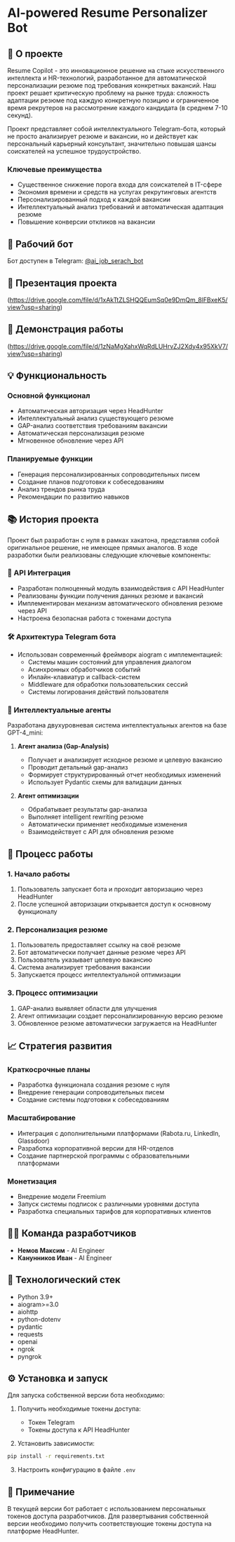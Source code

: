 # AI-powered Resume Personalizer Bot

## 🎯 О проекте

Resume Copilot - это инновационное решение на стыке искусственного интеллекта и HR-технологий, разработанное для автоматической персонализации резюме под требования конкретных вакансий. Наш проект решает критическую проблему на рынке труда: сложность адаптации резюме под каждую конкретную позицию и ограниченное время рекрутеров на рассмотрение каждого кандидата (в среднем 7-10 секунд).

Проект представляет собой интеллектуального Telegram-бота, который не просто анализирует резюме и вакансии, но и действует как персональный карьерный консультант, значительно повышая шансы соискателей на успешное трудоустройство.

### Ключевые преимущества
- Существенное снижение порога входа для соискателей в IT-сфере
- Экономия времени и средств на услугах рекрутинговых агентств
- Персонализированный подход к каждой вакансии
- Интеллектуальный анализ требований и автоматическая адаптация резюме
- Повышение конверсии откликов на вакансии

## 🤖 Рабочий бот

Бот доступен в Telegram: [@ai_job_serach_bot](https://t.me/ai_job_serach_bot)

## 📑 Презентация проекта

(https://drive.google.com/file/d/1xAkTtZLSHQQEumSq0e9DmQm_8lFBxeK5/view?usp=sharing)

## 🎥 Демонстрация работы

(https://drive.google.com/file/d/1zNaMgXahxWqRdLUHrvZJ2Xdy4x95XkV7/view?usp=sharing)

## 💡 Функциональность

### Основной функционал
- Автоматическая авторизация через HeadHunter
- Интеллектуальный анализ существующего резюме
- GAP-анализ соответствия требованиям вакансии
- Автоматическая персонализация резюме
- Мгновенное обновление через API

### Планируемые функции
- Генерация персонализированных сопроводительных писем
- Создание планов подготовки к собеседованиям
- Анализ трендов рынка труда
- Рекомендации по развитию навыков

## 📚 История проекта

Проект был разработан с нуля в рамках хакатона, представляя собой оригинальное решение, не имеющее прямых аналогов. В ходе разработки были реализованы следующие ключевые компоненты:

### 🔄 API Интеграция
- Разработан полноценный модуль взаимодействия с API HeadHunter
- Реализованы функции получения данных резюме и вакансий
- Имплементирован механизм автоматического обновления резюме через API
- Настроена безопасная работа с токенами доступа

### 🛠 Архитектура Telegram бота
- Использован современный фреймворк aiogram с имплементацией:
  - Системы машин состояний для управления диалогом
  - Асинхронных обработчиков событий
  - Инлайн-клавиатур и callback-систем
  - Middleware для обработки пользовательских сессий
  - Системы логирования действий пользователя

### 🧠 Интеллектуальные агенты
Разработана двухуровневая система интеллектуальных агентов на базе GPT-4_mini:

1. **Агент анализа (Gap-Analysis)**
   - Получает и анализирует исходное резюме и целевую вакансию
   - Проводит детальный gap-анализ
   - Формирует структурированный отчет необходимых изменений
   - Использует Pydantic схемы для валидации данных

2. **Агент оптимизации**
   - Обрабатывает результаты gap-анализа
   - Выполняет intelligent rewriting резюме
   - Автоматически применяет необходимые изменения
   - Взаимодействует с API для обновления резюме

## 🔄 Процесс работы

### 1. Начало работы
1. Пользователь запускает бота и проходит авторизацию через HeadHunter
2. После успешной авторизации открывается доступ к основному функционалу

### 2. Персонализация резюме
1. Пользователь предоставляет ссылку на своё резюме
2. Бот автоматически получает данные резюме через API
3. Пользователь указывает целевую вакансию
4. Система анализирует требования вакансии
5. Запускается процесс интеллектуальной оптимизации

### 3. Процесс оптимизации
1. GAP-анализ выявляет области для улучшения
2. Агент оптимизации создает персонализированную версию резюме
3. Обновленное резюме автоматически загружается на HeadHunter

## 📈 Стратегия развития

### Краткосрочные планы
- Разработка функционала создания резюме с нуля
- Внедрение генерации сопроводительных писем
- Создание системы подготовки к собеседованиям

### Масштабирование
- Интеграция с дополнительными платформами (Rabota.ru, LinkedIn, Glassdoor)
- Разработка корпоративной версии для HR-отделов
- Создание партнерской программы с образовательными платформами

### Монетизация
- Внедрение модели Freemium
- Запуск системы подписок с различными уровнями доступа
- Разработка специальных тарифов для корпоративных клиентов

## 👨‍💻 Команда разработчиков

- **Немов Максим** - AI Engineer
- **Канунников Иван** - AI Engineer

## 🚀 Технологический стек

- Python 3.9+
- aiogram>=3.0
- aiohttp
- python-dotenv
- pydantic
- requests
- openai
- ngrok
- pyngrok

## ⚙️ Установка и запуск

Для запуска собственной версии бота необходимо:

1. Получить необходимые токены доступа:
   - Токен Telegram
   - Токены доступа к API HeadHunter

2. Установить зависимости:
```bash
pip install -r requirements.txt
```

3. Настроить конфигурацию в файле `.env`

## 📝 Примечание

В текущей версии бот работает с использованием персональных токенов доступа разработчиков. Для развертывания собственной версии необходимо получить соответствующие токены доступа на платформе HeadHunter.
